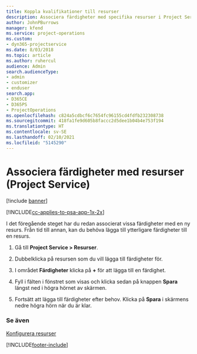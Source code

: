 ```yaml
---
title: Koppla kvalifikationer till resurser
description: Associera färdigheter med specifika resurser i Project Service
author: JohnPBurrows
manager: kfend
ms.service: project-operations
ms.custom:
- dyn365-projectservice
ms.date: 8/03/2018
ms.topic: article
ms.author: ruhercul
audience: Admin
search.audienceType:
- admin
- customizer
- enduser
search.app:
- D365CE
- D365PS
- ProjectOperations
ms.openlocfilehash: c824a5cdbcf6c7654fc96155cd4fdfb232308738
ms.sourcegitcommit: 418fa1fe9d605b8faccc2d5dee1b04b4e753f194
ms.translationtype: HT
ms.contentlocale: sv-SE
ms.lasthandoff: 02/10/2021
ms.locfileid: "5145290"
---
```

# <a name="associate-skills-with-resources-project-service"></a>Associera färdigheter med resurser (Project Service)

[!include [banner](../includes/psa-now-project-operations.md)]

[!INCLUDE[cc-applies-to-psa-app-1x-2x](../includes/cc-applies-to-psa-app-1x-2x.md)]

I det föregående steget har du redan associerat vissa färdigheter med en ny resurs. Från tid till annan, kan du behöva lägga till ytterligare färdigheter till en resurs.  
  
1.  Gå till **Project Service > Resurser**.  
  
2.  Dubbelklicka på resursen som du vill lägga till färdigheter för.  
  
3.  I området **Färdigheter** klicka på **+** för att lägga till en färdighet.  
  
4.  Fyll i fälten i fönstret som visas och klicka sedan på knappen **Spara** längst ned i högra hörnet av skärmen.  
  
5.  Fortsätt att lägga till färdigheter efter behov. Klicka på **Spara** i skärmens nedre högra hörn när du är klar.  
  
### <a name="see-also"></a>Se även  
 [Konfigurera resurser](../psa/set-up-resources.md)


[!INCLUDE[footer-include](../includes/footer-banner.md)]